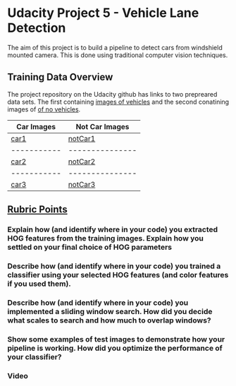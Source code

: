 # Udacity Project 5 - Vehicle Lane Detection

The aim of this project is to build a pipeline to detect cars from windshield mounted camera. This is done using traditional computer vision techniques.

 Training Data Overview
---

The project repository on the Udacity github has links to two prepreared data sets. The first containing [images of vehicles](https://s3.amazonaws.com/udacity-sdc/Vehicle_Tracking/vehicles.zip) and the second conatining images of [of no vehicles](https://s3.amazonaws.com/udacity-sdc/Vehicle_Tracking/non-vehicles.zip).

Car Images | Not Car Images
-----------|---------------
[car1](examples/car1.png) | [notCar1](examples/notCar1.png)
-----------|---------------
[car2](examples/car2.png) | [notCar2](examples/notCar2.png)
-----------|---------------
[car3](examples/car3.png) | [notCar3](examples/notCar3.png)


[Rubric Points](https://review.udacity.com/#!/rubrics/513/view)
---

### Explain how (and identify where in your code) you extracted HOG features from the training images. Explain how you settled on your final choice of HOG parameters


### Describe how (and identify where in your code) you trained a classifier using your selected HOG features (and color features if you used them).


### Describe how (and identify where in your code) you implemented a sliding window search. How did you decide what scales to search and how much to overlap windows?


### Show some examples of test images to demonstrate how your pipeline is working. How did you optimize the performance of your classifier?

### Video